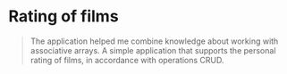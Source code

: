 # Rating of films

>The application helped me combine knowledge about working with associative arrays. A simple application that supports the personal rating of films, in accordance with operations CRUD.
